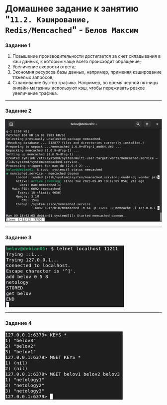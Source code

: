 # Домашнее задание к занятию "`11.2. Кэширование, Redis/Memcached`" - `Белов Максим`


### Задание 1

1. Повышение производительности достигается за счет
складывания в кэш данных, к которым чаще всего происходит
обращение;
2. Увеличение скорости ответа;
3. Экономия ресурсов базы данных, например, применяя
кэширование тяжелых запросов;
4. Сглаживание бустов трафика. Например, во время черной
пятницы онлайн-магазины используют кэш, чтобы переживать
резкое увеличение трафика. 

---

### Задание 2

![alt text](https://github.com/Maxterx10/11-02-Redis/blob/main/11-02-2.png)

---

### Задание 3

![alt text](https://github.com/Maxterx10/11-02-Redis/blob/main/11-02-3.png)

---

### Задание 4

![alt text](https://github.com/Maxterx10/11-02-Redis/blob/main/11-02-4.png)
